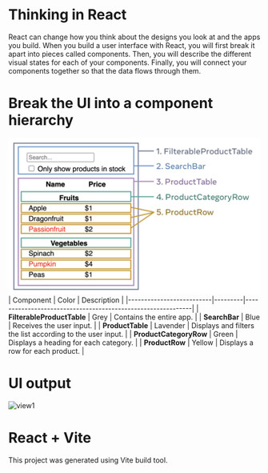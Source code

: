 # Thinking in React
React can change how you think about the designs you look at and the apps you build. When you build a user interface with React, you will first break it apart into pieces called components. Then, you will describe the different visual states for each of your components. Finally, you will connect your components together so that the data flows through them.
# Break the UI into a component hierarchy
![view1](https://github.com/agaparkg/thinking-in-react-starter/raw/main/src/assets/hierarchy.png)
| Component                | Color   | Description                                                 |
|--------------------------|---------|-------------------------------------------------------------|
| **FilterableProductTable** | Grey    | Contains the entire app.                                    |
| **SearchBar**            | Blue    | Receives the user input.                                    |
| **ProductTable**         | Lavender | Displays and filters the list according to the user input. |
| **ProductCategoryRow**   | Green   | Displays a heading for each category.                       |
| **ProductRow**           | Yellow  | Displays a row for each product.                            |
# UI output
![view1](https://github.com/agaparkg/thinking-in-react-starter/raw/main/src/assets/view.png)
# React + Vite
This project was generated using Vite build tool.
